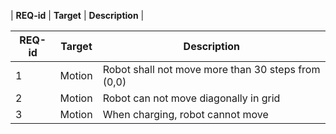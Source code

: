 | **REQ-id** | **Target**  |   **Description**     |    

| **REQ-id** | **Target** | **Description**                                    |
|------------|------------|----------------------------------------------------|
| 1          | Motion     | Robot shall not move more than 30 steps from (0,0) |
| 2          | Motion     | Robot can not move diagonally in grid              |
| 3          | Motion     | When charging, robot cannot move                   |
